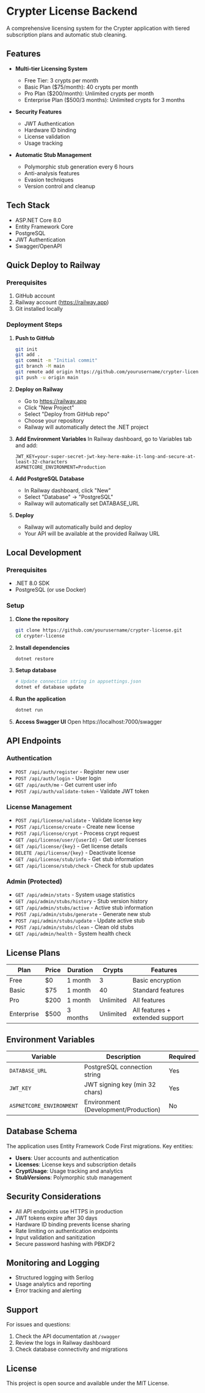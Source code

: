 # Crypter License Backend

A comprehensive licensing system for the Crypter application with tiered subscription plans and automatic stub cleaning.

## Features

- **Multi-tier Licensing System**
  - Free Tier: 3 crypts per month
  - Basic Plan ($75/month): 40 crypts per month
  - Pro Plan ($200/month): Unlimited crypts per month
  - Enterprise Plan ($500/3 months): Unlimited crypts for 3 months

- **Security Features**
  - JWT Authentication
  - Hardware ID binding
  - License validation
  - Usage tracking

- **Automatic Stub Management**
  - Polymorphic stub generation every 6 hours
  - Anti-analysis features
  - Evasion techniques
  - Version control and cleanup

## Tech Stack

- ASP.NET Core 8.0
- Entity Framework Core
- PostgreSQL
- JWT Authentication
- Swagger/OpenAPI

## Quick Deploy to Railway

### Prerequisites

1. GitHub account
2. Railway account (https://railway.app)
3. Git installed locally

### Deployment Steps

1. **Push to GitHub**
   ```bash
   git init
   git add .
   git commit -m "Initial commit"
   git branch -M main
   git remote add origin https://github.com/yourusername/crypter-license.git
   git push -u origin main
   ```

2. **Deploy on Railway**
   - Go to https://railway.app
   - Click "New Project"
   - Select "Deploy from GitHub repo"
   - Choose your repository
   - Railway will automatically detect the .NET project

3. **Add Environment Variables**
   In Railway dashboard, go to Variables tab and add:
   ```
   JWT_KEY=your-super-secret-jwt-key-here-make-it-long-and-secure-at-least-32-characters
   ASPNETCORE_ENVIRONMENT=Production
   ```

4. **Add PostgreSQL Database**
   - In Railway dashboard, click "New"
   - Select "Database" → "PostgreSQL"
   - Railway will automatically set DATABASE_URL

5. **Deploy**
   - Railway will automatically build and deploy
   - Your API will be available at the provided Railway URL

## Local Development

### Prerequisites

- .NET 8.0 SDK
- PostgreSQL (or use Docker)

### Setup

1. **Clone the repository**
   ```bash
   git clone https://github.com/yourusername/crypter-license.git
   cd crypter-license
   ```

2. **Install dependencies**
   ```bash
   dotnet restore
   ```

3. **Setup database**
   ```bash
   # Update connection string in appsettings.json
   dotnet ef database update
   ```

4. **Run the application**
   ```bash
   dotnet run
   ```

5. **Access Swagger UI**
   Open https://localhost:7000/swagger

## API Endpoints

### Authentication
- `POST /api/auth/register` - Register new user
- `POST /api/auth/login` - User login
- `GET /api/auth/me` - Get current user info
- `POST /api/auth/validate-token` - Validate JWT token

### License Management
- `POST /api/license/validate` - Validate license key
- `POST /api/license/create` - Create new license
- `POST /api/license/crypt` - Process crypt request
- `GET /api/license/user/{userId}` - Get user licenses
- `GET /api/license/{key}` - Get license details
- `DELETE /api/license/{key}` - Deactivate license
- `GET /api/license/stub/info` - Get stub information
- `GET /api/license/stub/check` - Check for stub updates

### Admin (Protected)
- `GET /api/admin/stats` - System usage statistics
- `GET /api/admin/stubs/history` - Stub version history
- `GET /api/admin/stubs/active` - Active stub information
- `POST /api/admin/stubs/generate` - Generate new stub
- `POST /api/admin/stubs/update` - Update active stub
- `POST /api/admin/stubs/clean` - Clean old stubs
- `GET /api/admin/health` - System health check

## License Plans

| Plan | Price | Duration | Crypts | Features |
|------|-------|----------|--------|----------|
| Free | $0 | 1 month | 3 | Basic encryption |
| Basic | $75 | 1 month | 40 | Standard features |
| Pro | $200 | 1 month | Unlimited | All features |
| Enterprise | $500 | 3 months | Unlimited | All features + extended support |

## Environment Variables

| Variable | Description | Required |
|----------|-------------|----------|
| `DATABASE_URL` | PostgreSQL connection string | Yes |
| `JWT_KEY` | JWT signing key (min 32 chars) | Yes |
| `ASPNETCORE_ENVIRONMENT` | Environment (Development/Production) | No |

## Database Schema

The application uses Entity Framework Code First migrations. Key entities:

- **Users**: User accounts and authentication
- **Licenses**: License keys and subscription details
- **CryptUsage**: Usage tracking and analytics
- **StubVersions**: Polymorphic stub management

## Security Considerations

- All API endpoints use HTTPS in production
- JWT tokens expire after 30 days
- Hardware ID binding prevents license sharing
- Rate limiting on authentication endpoints
- Input validation and sanitization
- Secure password hashing with PBKDF2

## Monitoring and Logging

- Structured logging with Serilog
- Usage analytics and reporting
- Error tracking and alerting

## Support

For issues and questions:
1. Check the API documentation at `/swagger`
2. Review the logs in Railway dashboard
3. Check database connectivity and migrations

## License

This project is open source and available under the MIT License.